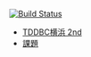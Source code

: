 [![Build Status](https://travis-ci.org/sue445/tddbc_yokohama.png?branch=master)](https://travis-ci.org/sue445/tddbc_yokohama)

* [TDDBC横浜 2nd](http://kokucheese.com/event/index/46603/)
* [課題](http://devtesting.jp/tddbc/?TDDBC%E6%A8%AA%E6%B5%9C2nd%2F%E8%AA%B2%E9%A1%8C)
